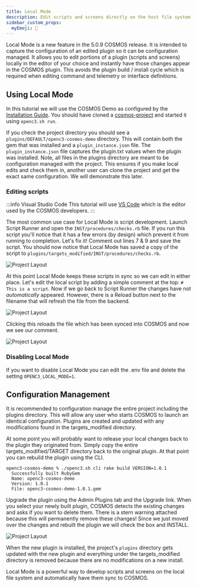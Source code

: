 ```yaml
---
title: Local Mode
description: Edit scripts and screens directly on the host file system
sidebar_custom_props:
  myEmoji: 🧭
---
```


Local Mode is a new feature in the 5.0.9 COSMOS release. It is intended to capture the configuration of an edited plugin so it can be configuration managed. It allows you to edit portions of a plugin (scripts and screens) locally in the editor of your choice and instantly have those changes appear in the COSMOS plugin. This avoids the plugin build / install cycle which is required when editing command and telemetry or interface definitions.

## Using Local Mode

In this tutorial we will use the COSMOS Demo as configured by the [Installation Guide](../getting-started/installation.md). You should have cloned a [cosmos-project](https://github.com/OpenC3/cosmos-project) and started it using `openc3.sh run`.

If you check the project directory you should see a `plugins/DEFAULT/openc3-cosmos-demo` directory. This will contain both the gem that was installed and a `plugin_instance.json` file. The `plugin_instance.json` file captures the plugin.txt values when the plugin was installed. Note, all files in the plugins directory are meant to be configuration managed with the project. This ensures if you make local edits and check them in, another user can clone the project and get the exact same configuration. We will demonstrate this later.

### Editing scripts

:::info Visual Studio Code
This tutorial will use [VS Code](https://code.visualstudio.com) which is the editor used by the COSMOS developers.
:::

The most common use case for Local Mode is script development. Launch Script Runner and open the `INST/procedures/checks.rb` file. If you run this script you'll notice that it has a few errors (by design) which prevent it from running to completion. Let's fix it! Comment out lines 7 & 9 and save the script. You should now notice that Local Mode has saved a copy of the script to `plugins/targets_modified/INST/procedures/checks.rb`.

![Project Layout](/img/guides/local_mode/project.png)

At this point Local Mode keeps these scripts in sync so we can edit in either place. Let's edit the local script by adding a simple comment at the top: `# This is a script`. Now if we go back to Script Runner the changes have not _automatically_ appeared. However, there is a Reload button next to the filename that will refresh the file from the backend.

![Project Layout](/img/guides/local_mode/reload_file.png)

Clicking this reloads the file which has been synced into COSMOS and now we see our comment.

![Project Layout](/img/guides/local_mode/reloaded.png)

### Disabling Local Mode

If you want to disable Local Mode you can edit the .env file and delete the setting `OPENC3_LOCAL_MODE=1`.

## Configuration Management

It is recommended to configuration manage the entire project including the plugins directory. This will allow any user who starts COSMOS to launch an identical configuration. Plugins are created and updated with any modifications found in the targets_modified directory.

At some point you will probably want to release your local changes back to the plugin they originated from. Simply copy the entire targets_modified/TARGET directory back to the original plugin. At that point you can rebuild the plugin using the CLI.

```
openc3-cosmos-demo % ./openc3.sh cli rake build VERSION=1.0.1
  Successfully built RubyGem
  Name: openc3-cosmos-demo
  Version: 1.0.1
  File: openc3-cosmos-demo-1.0.1.gem
```

Upgrade the plugin using the Admin Plugins tab and the Upgrade link. When you select your newly built plugin, COSMOS detects the existing changes and asks if you want to delete them. There is a stern warning attached because this will permanently remove these changes! Since we just moved over the changes and rebuilt the plugin we will check the box and INSTALL.

![Project Layout](/img/guides/local_mode/delete_modified.png)

When the new plugin is installed, the project's `plugins` directory gets updated with the new plugin and everything under the targets_modified directory is removed because there are no modifications on a new install.

Local Mode is a powerful way to develop scripts and screens on the local file system and automatically have them sync to COSMOS.
